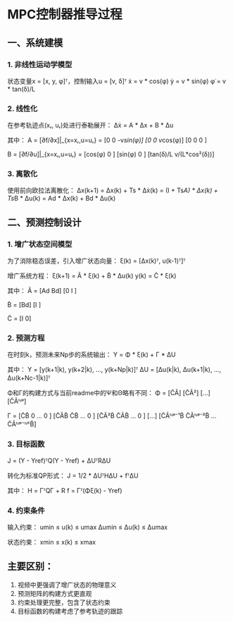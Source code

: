 # MPC控制器推导过程

## 一、系统建模

### 1. 非线性运动学模型
状态变量x = [x, y, φ]ᵀ，控制输入u = [v, δ]ᵀ
ẋ = v * cos(φ)
ẏ = v * sin(φ)
φ̇ = v * tan(δ)/L

### 2. 线性化
在参考轨迹点(xᵣ, uᵣ)处进行泰勒展开：
Δẋ = A * Δx + B * Δu

其中：
A = [∂f/∂x]|_{x=xᵣ,u=uᵣ} = 
    [0   0   -v*sin(φ)]
    [0   0    v*cos(φ)]
    [0   0    0      ]

B = [∂f/∂u]|_{x=xᵣ,u=uᵣ} = 
    [cos(φ)    0    ]
    [sin(φ)    0    ]
    [tan(δ)/L  v/(L*cos²(δ))]

### 3. 离散化
使用前向欧拉法离散化：
Δx(k+1) = Δx(k) + Ts * Δẋ(k)
        = (I + Ts*A) * Δx(k) + Ts*B * Δu(k)
        = Ad * Δx(k) + Bd * Δu(k)

## 二、预测控制设计

### 1. 增广状态空间模型
为了消除稳态误差，引入增广状态向量：
ξ(k) = [Δx(k)ᵀ, u(k-1)ᵀ]ᵀ

增广系统方程：
ξ(k+1) = Ã * ξ(k) + B̃ * Δu(k)
y(k) = C̃ * ξ(k)

其中：
Ã = [Ad  Bd]
    [0   I ]

B̃ = [Bd]
    [I ]

C̃ = [I  0]

### 2. 预测方程
在时刻k，预测未来Np步的系统输出：
Y = Φ * ξ(k) + Γ * ΔU

其中：
Y = [y(k+1|k), y(k+2|k), ..., y(k+Np|k)]ᵀ
ΔU = [Δu(k|k), Δu(k+1|k), ..., Δu(k+Nc-1|k)]ᵀ

Φ和Γ的构建方式与当前readme中的Ψ和Θ略有不同：
Φ = [C̃Ã]
    [C̃Ã²]
    [...]
    [C̃Ãᴺᵖ]

Γ = [C̃B̃       0       ...  0    ]
    [C̃ÃB̃      C̃B̃      ...  0    ]
    [C̃Ã²B̃     C̃ÃB̃     ...  0    ]
    [...]
    [C̃Ãᴺᵖ⁻¹B̃  C̃Ãᴺᵖ⁻²B̃  ...  C̃Ãᴺᵖ⁻ᴺᶜB̃]

### 3. 目标函数
J = (Y - Yref)ᵀQ(Y - Yref) + ΔUᵀRΔU

转化为标准QP形式：
J = 1/2 * ΔUᵀHΔU + fᵀΔU

其中：
H = ΓᵀQΓ + R
f = Γᵀ(Φξ(k) - Yref)

### 4. 约束条件
输入约束：
umin ≤ u(k) ≤ umax
Δumin ≤ Δu(k) ≤ Δumax

状态约束：
xmin ≤ x(k) ≤ xmax

## 主要区别：
1. 视频中更强调了增广状态的物理意义
2. 预测矩阵的构建方式更直观
3. 约束处理更完整，包含了状态约束
4. 目标函数的构建考虑了参考轨迹的跟踪
